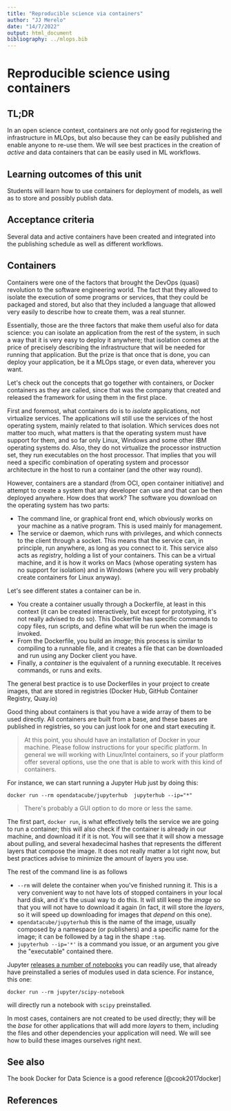 ```yaml
---
title: "Reproducible science via containers"
author: "JJ Merelo"
date: "14/7/2022"
output: html_document
bibliography: ../mlops.bib
---
```

# Reproducible science using containers

## TL;DR

In an open science context, containers are not only good for
registering the infrastructure in MLOps, but also because they can be
easily published and enable anyone to re-use them. We will see best
practices in the creation of *active* and data containers that can be
easily used in ML workflows.

## Learning outcomes of this unit

Students will learn how to use containers for deployment of models, as well as
to store and possibly publish data.

## Acceptance criteria

Several data and active containers have been created and integrated into the
publishing schedule as well as different workflows.

## Containers

Containers were one of the factors that brought the DevOps (quasi)
revolution to the software engineering world. The fact that they allowed to
isolate the execution of some programs or services, that they could be
packaged and stored, but also that they included a language that
allowed very easily to describe how to create them, was a real stunner.

Essentially, those are the three factors that make them useful also
for data science: you can isolate an application from the rest of the
system, in such a way that it is very easy to deploy it anywhere; that
isolation comes at the price of precisely describing the
infrastructure that will be needed for running that application. But
the prize is that once that is done, you can deploy your application,
be it a MLOps stage, or even data, wherever you want.

Let's check out the concepts that go together with containers, or
Docker containers as they are called, since that was the company that
created and released the framework for using them in the first place.

First and foremost, what containers do is to *isolate* applications,
not virtualize services. The applications will still use the services
of the host operating system, mainly related to that isolation. Which
services does not matter too much, what matters is that the operating
system must have support for them, and so far only Linux, Windows and
some other IBM operating systems do. Also, they do not virtualize the
processor instruction set, they run executables on the host
processor. That implies that you will need a specific combination of
operating system and processor architecture in the host to run a
container (and the other way round).

However, containers are a standard (from OCI, open container
initiative) and attempt to create a system that any developer can use
and that can be then deployed anywhere. How does that work? The
software you download on the operating system has two parts:

- The command line, or graphical front end, which obviously works on
  your machine as a native program. This is used mainly for
  management.
- The service or daemon, which runs with privileges, and which
  connects to the client through a socket. This means that the service
  can, in principle, run anywhere, as long as you connect to it. This
  service also acts as *registry*, holding a list of your
  containers. This can be a virtual machine, and it is how it works on
  Macs (whose operating system has no support for isolation) and in
  Windows (where you will very probably create containers for Linux
  anyway).

Let's see different states a container can be in.

- You create a container usually through a Dockerfile, at least in
  this context (it can be created interactively, but except for
  prototyping, it's not really advised to do so). This Dockerfile has
  specific commands to copy files, run scripts, and define what will
  be run when the image is invoked.
- From the Dockerfile, you build an *image*; this process is similar
  to compiling to a runnable file, and it creates a file that can be
  downloaded and run using any Docker client you have.
- Finally, a *container* is the equivalent of a running executable. It
  receives commands, or runs and exits.

The general best practice is to use Dockerfiles in your project to
create images, that are stored in registries (Docker Hub, GitHub
Container Registry, Quay.io)

Good thing about containers is that you have a wide array of them to
be used directly. All containers are built from a base, and these
bases are published in registries, so you can just look for one and
start executing it.

> At this point, you should have an installation of Docker in your
> machine. Please follow instructions for your specific platform. In
> general we will working with Linux/Intel containers, so if your
> platform offer several options, use the one that is able to work
> with this kind of containers.

For instance, we can start running a Jupyter Hub just by doing this:

```shell
docker run --rm opendatacube/jupyterhub  jupyterhub --ip="*"
```

> There's probably a GUI option to do more or less the same.

The first part, `docker run`, is what effectively tells the service we
are going to run a container; this will also check if the container is
already in our machine, and download it if it is not. You will see
that it will show a message about pulling, and several hexadecimal
hashes that represents the different layers that compose the image. It
does not really matter a lot right now, but best practices advise to
minimize the amount of layers you use.

The rest of the command line is as follows

- `--rm` will delete the container when you've finished running
  it. This is a very convenient way to not have lots of stopped
  containers in your local hard disk, and it's the usual way to do
  this. It will still keep the *image* so that you will not have to
  download it again (in fact, it will store the *layers*, so it will
  speed up downloading for images that *depend* on this one).
- `opendatacube/jupyterhub` this is the name of the image, usually
  composed by a namespace (or publishers) and a specific name for the
  image; it can be followed by a tag in the shape `:tag`.
- `jupyterhub --ip='*'` is a command you issue, or an argument you
  give the "executable" contained there.

Jupyter [releases a number of
notebooks](https://jupyter-docker-stacks.readthedocs.io/en/latest/using/selecting.html#jupyter-datascience-notebook)
you can readily use, that
already have preinstalled a series of modules used in data
science. For instance, this one:

```shell
docker run --rm jupyter/scipy-notebook
```

will directly run a notebook with `scipy` preinstalled.

In most cases, containers are not created to be used directly; they
will be the *base* for other applications that will add more *layers*
to them, including the files and other dependencies your application
will need. We will see how to build these images ourselves right next.

## See also

The book Docker for Data Science is a good reference [@cook2017docker]

## References
